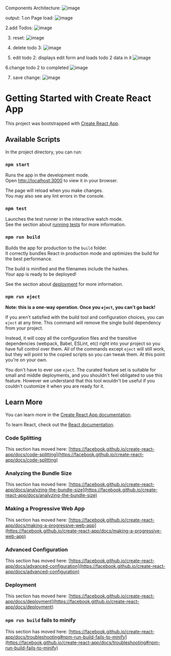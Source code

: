 Components Architecture:
![image](https://user-images.githubusercontent.com/92960836/223858510-c1fed9ec-7bac-41d0-88c0-ddc973617d78.png)

output:
1.on Page load:
![image](https://user-images.githubusercontent.com/92960836/223849162-1018eceb-d290-4cbf-8783-d9fb586d1045.png)

2.add Todos:
![image](https://user-images.githubusercontent.com/92960836/223849733-7016d6fc-966f-4977-a9d5-1467ddd2955b.png)

3. reset:
![image](https://user-images.githubusercontent.com/92960836/223849846-870f649e-f97e-4ba6-9310-10e4310ee775.png)

4. delete todo 3:
![image](https://user-images.githubusercontent.com/92960836/223849970-4799ec12-68d2-4089-a5b8-e5805f3daed7.png)

5. edit todo 2: displays edit form and loads todo 2 data in it
![image](https://user-images.githubusercontent.com/92960836/223850150-3660e550-bf8f-4d49-bf4b-4138b3bcdba2.png)

6.change todo 2 to completed
![image](https://user-images.githubusercontent.com/92960836/223850383-4abca1af-599b-4bc9-a41e-d564d3faf647.png)

7. save change:
![image](https://user-images.githubusercontent.com/92960836/223850494-cfa0c617-5d8a-472a-ad12-8feef2115cf3.png)


# Getting Started with Create React App

This project was bootstrapped with [Create React App](https://github.com/facebook/create-react-app).

## Available Scripts

In the project directory, you can run:

### `npm start`

Runs the app in the development mode.\
Open [http://localhost:3000](http://localhost:3000) to view it in your browser.

The page will reload when you make changes.\
You may also see any lint errors in the console.

### `npm test`

Launches the test runner in the interactive watch mode.\
See the section about [running tests](https://facebook.github.io/create-react-app/docs/running-tests) for more information.

### `npm run build`

Builds the app for production to the `build` folder.\
It correctly bundles React in production mode and optimizes the build for the best performance.

The build is minified and the filenames include the hashes.\
Your app is ready to be deployed!

See the section about [deployment](https://facebook.github.io/create-react-app/docs/deployment) for more information.

### `npm run eject`

**Note: this is a one-way operation. Once you `eject`, you can't go back!**

If you aren't satisfied with the build tool and configuration choices, you can `eject` at any time. This command will remove the single build dependency from your project.

Instead, it will copy all the configuration files and the transitive dependencies (webpack, Babel, ESLint, etc) right into your project so you have full control over them. All of the commands except `eject` will still work, but they will point to the copied scripts so you can tweak them. At this point you're on your own.

You don't have to ever use `eject`. The curated feature set is suitable for small and middle deployments, and you shouldn't feel obligated to use this feature. However we understand that this tool wouldn't be useful if you couldn't customize it when you are ready for it.

## Learn More

You can learn more in the [Create React App documentation](https://facebook.github.io/create-react-app/docs/getting-started).

To learn React, check out the [React documentation](https://reactjs.org/).

### Code Splitting

This section has moved here: [https://facebook.github.io/create-react-app/docs/code-splitting](https://facebook.github.io/create-react-app/docs/code-splitting)

### Analyzing the Bundle Size

This section has moved here: [https://facebook.github.io/create-react-app/docs/analyzing-the-bundle-size](https://facebook.github.io/create-react-app/docs/analyzing-the-bundle-size)

### Making a Progressive Web App

This section has moved here: [https://facebook.github.io/create-react-app/docs/making-a-progressive-web-app](https://facebook.github.io/create-react-app/docs/making-a-progressive-web-app)

### Advanced Configuration

This section has moved here: [https://facebook.github.io/create-react-app/docs/advanced-configuration](https://facebook.github.io/create-react-app/docs/advanced-configuration)

### Deployment

This section has moved here: [https://facebook.github.io/create-react-app/docs/deployment](https://facebook.github.io/create-react-app/docs/deployment)

### `npm run build` fails to minify

This section has moved here: [https://facebook.github.io/create-react-app/docs/troubleshooting#npm-run-build-fails-to-minify](https://facebook.github.io/create-react-app/docs/troubleshooting#npm-run-build-fails-to-minify)
